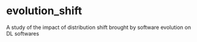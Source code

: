 # evolution_shift
A study of the impact of distribution shift brought by software evolution on DL softwares
